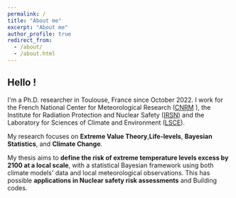 ```yaml
---
permalink: /
title: "About me"
excerpt: "About me"
author_profile: true
redirect_from: 
  - /about/
  - /about.html
---
```


## Hello !
I'm a Ph.D. researcher in Toulouse, France since October 2022. I work for the French National Center for Meteorological Research ([CNRM](https://www.umr-cnrm.fr/) ), the Institute for Radiation Protection and Nuclear Safety ([IRSN](https://en.irsn.fr/)) and the Laboratory for Sciences of Climate and Environment ([LSCE](https://www.lsce.ipsl.fr/en/Phocea/Vie_des_labos/Ast/ast_service.php?id_unit=24)).

My research focuses on **Extreme Value Theory**,**Life-levels**, **Bayesian Statistics**, and **Climate Change**.

My thesis aims to **define the risk of extreme temperature levels excess by 2100 at a local scale**, with a statistical Bayesian framework using both climate models' data and local meteorological observations. This has possible **applications in Nuclear safety risk assessments** and Building codes.


